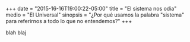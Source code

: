 +++
date = "2015-16-16T19:00:22-05:00"
title = "El sistema nos odia"
medio = "El Universal"
sinopsis = "¿Por qué usamos la palabra \"sistema\" para referirnos a todo lo que no entendemos?"
+++

blah 
blaj

